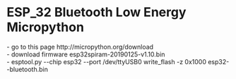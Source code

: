 <h1>ESP_32 Bluetooth Low Energy Micropython</h1>
- go to this page http://micropython.org/download <br>
- download firmware esp32spiram-20190125-v1.10.bin <br>
- esptool.py --chip esp32 --port /dev/ttyUSB0 write_flash -z 0x1000 esp32--bluetooth.bin
